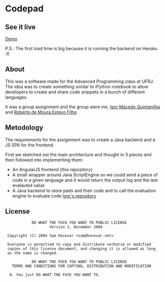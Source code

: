 # Codepad

## See it live

[Demo](http://codepad-ufrj.s3-website-sa-east-1.amazonaws.com/)

P.S.: The first load time is big because it is running the backend on Heroku :X

## About
This was a software made for the Advanced Programming class at UFRJ.
The idea was to create something similar to iPython notebook to allow developers to create and share code snippets in
a bunch of different languages.

It was a group assignment and the group were me, [Igor Macedo Quintanilha](https://github.com/igormq) and [Roberto de Moura Estevo Filho]()


## Metodology

The requirements for the assignment was to create a Java backend and a JS SPA for the frontend.

First we sketched out the main architecture and thought in 3 pieces and then followed into implementing them:
- An AngularJS frontend (this repository)
- A small wrapper around Java ScriptEngine so we could send a piece of code in a given language and it would return the output log and the last evalauted value
- A Java backend to store pads and their code and to call the evaluation engine to evaluate code [Igor's repository](https://github.com/igormq/codepad)

## License

```
            DO WHAT THE FUCK YOU WANT TO PUBLIC LICENSE
                    Version 2, December 2004

 Copyright (C) 2004 Sam Hocevar <sam@hocevar.net>

 Everyone is permitted to copy and distribute verbatim or modified
 copies of this license document, and changing it is allowed as long
 as the name is changed.

            DO WHAT THE FUCK YOU WANT TO PUBLIC LICENSE
   TERMS AND CONDITIONS FOR COPYING, DISTRIBUTION AND MODIFICATION

  0. You just DO WHAT THE FUCK YOU WANT TO.
```
